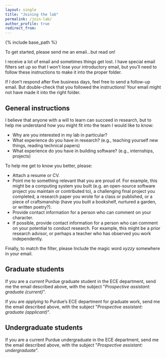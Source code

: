 ```yaml
---
layout: single
title: "Joining the lab"
permalink: /join-lab/
author_profile: true
redirect_from: 
---
```


{% include base_path %}

To get started, please send me an email...but read on!

I receive a lot of email and sometimes things get lost. I have special email filters set up so that I won’t lose your introductory email, but you’ll need to follow these instructions to make it into the proper folder.

If I don’t respond after five business days, feel free to send a follow-up email. But double-check that you followed the instructions! Your email might not have made it into the right folder.

## General instructions

I believe that anyone with a will to learn can succeed in research, but to help me understand how you might fit into the team I would like to know:

- Why are you interested in my lab in particular?
- What experience do you have in research? (e.g., teaching yourself new things, reading technical papers)
- What experience do you have in building software? (e.g., internships, projects)

To help me get to know you better, please:

- Attach a resume or CV.
- Point me to something relevant that you are proud of. For example, this might be a computing system you built (e.g. an open-source software project you maintain or contributed to), a challenging final project you completed, a research paper you wrote for a class or published, or a piece of craftsmanship (have you built a bookshelf, nurtured a garden, or written poetry?).
- Provide contact information for a person who can comment on your character.
- If possible, provide contact information for a person who can comment on your potential to conduct research. For example, this might be a prior research advisor, or perhaps a teacher who has observed you work independently.

Finally, to match the filter, please Include the magic word *xyzzy* somewhere in your email.

## Graduate students

If you are a *current* Purdue graduate student in the ECE department, send me the email described above, with the subject "*Prospective assistant: graduate (current)*".

If you are *applying* to Purdue’s ECE department for graduate work, send me the email described above, with the subject "*Prospective assistant: graduate (applicant)*".

## Undergraduate students

If you are a current Purdue undergraduate in the ECE department, send me the email described above, with the subject "*Prospective assistant: undergraduate*".
